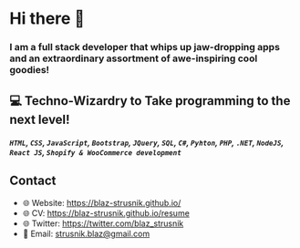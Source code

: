 # Hi there 👋

### I am a full stack developer that whips up jaw-dropping apps and an extraordinary assortment of awe-inspiring cool goodies!
 
## :computer: Techno-Wizardry to Take programming to the next level!
##### `HTML`, `CSS`, `JavaScript`, `Bootstrap`, `JQuery`, `SQL`, `C#`, `Pyhton`, `PHP`, `.NET`, `NodeJS`, `React JS`, `Shopify & WooCommerce development`

## Contact
* :globe_with_meridians: Website: https://blaz-strusnik.github.io/
* :globe_with_meridians: CV: https://blaz-strusnik.github.io/resume
* :globe_with_meridians: Twitter: https://twitter.com/blaz_strusnik
* :email: Email: strusnik.blaz@gmail.com

